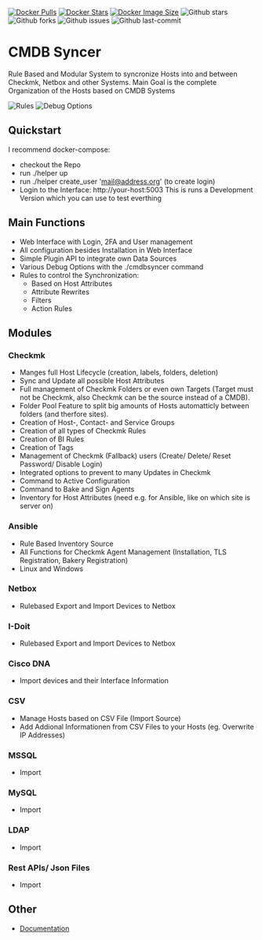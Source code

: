[![Docker Pulls](https://badgen.net/docker/pulls/jgrehl/cmdbsyncer?icon=docker&label=pulls)](https://hub.docker.com/r/jgrehl/cmdbsyncer/)
[![Docker Stars](https://badgen.net/docker/stars/jgrehl/cmdbsyncer?icon=docker&label=stars)](https://hub.docker.com/r/jgrehl/cmdbsyncer/)
[![Docker Image Size](https://badgen.net/docker/size/jgrehl/cmdbsyncer?icon=docker&label=image%20size)](https://hub.docker.com/r/jgrehl/cmdbsyncer/)
![Github stars](https://badgen.net/github/stars/jgrehl/docker-cmdbsyncer?icon=github&label=stars)
![Github forks](https://badgen.net/github/forks/jgrehl/docker-cmdbsyncer?icon=github&label=forks)
![Github issues](https://img.shields.io/github/issues/jgrehl/docker-cmdbsyncer)
![Github last-commit](https://img.shields.io/github/last-commit/jgrehl/docker-cmdbsyncer)

# CMDB Syncer

Rule Based and Modular System to syncronize Hosts into and between Checkmk, Netbox and other Systems.
Main Goal is the complete Organization of the Hosts based on CMDB Systems


![Rules](https://user-images.githubusercontent.com/899110/201333967-2d7f3f35-cc69-4cad-931f-1da096f94056.png)
![Debug Options](https://user-images.githubusercontent.com/899110/201333725-d699d50f-a5eb-4539-a3af-3db3e0647ebb.png)

## Quickstart
I recommend docker-compose:
- checkout the Repo
- run ./helper up
- run ./helper create_user 'mail@address.org' (to create login)
- Login to the Interface: http://your-host:5003
This is runs a Development Version which you can use to test everthing

## Main Functions
- Web Interface with Login, 2FA and User management
- All configuration besides Installation in Web Interface
- Simple Plugin API to integrate own Data Sources
- Various Debug Options with the ./cmdbsyncer command
- Rules to control the Synchronization:
  - Based on Host Attributes
  - Attribute Rewrites
  - Filters
  - Action Rules

## Modules
### Checkmk
- Manges full Host Lifecycle (creation, labels, folders, deletion)
- Sync and Update all possible Host Attributes
- Full management of Checkmk Folders
 or even own Targets (Target must not be Checkmk, also Checkmk can be the source instead of a CMDB).
- Folder Pool Feature to split big amounts of Hosts automatticly between folders (and therfore sites).
- Creation of Host-, Contact- and Service Groups
- Creation of all types of Checkmk Rules
- Creation of BI Rules
- Creation of Tags
- Management of Checkmk (Fallback) users (Create/ Delete/ Reset Password/ Disable Login)
- Integrated options to prevent to many Updates in Checkmk
- Command to Active Configuration
- Command to Bake and Sign Agents
- Inventory for Host Attributes (need e.g. for Ansible, like on which site is server on)

### Ansible
- Rule Based Inventory Source
- All Functions for Checkmk Agent Management (Installation, TLS Registration, Bakery Registration)
- Linux and Windows

### Netbox
- Rulebased Export and Import Devices to Netbox

### I-Doit
- Rulebased Export and Import Devices to Netbox

### Cisco DNA
- Import devices and their Interface Information

### CSV
- Manage Hosts based on CSV File (Import Source)
- Add Addional Informationen from CSV Files to your Hosts (eg. Overwrite IP Addresses)

### MSSQL
- Import

### MySQL
- Import

### LDAP
- Import

### Rest APIs/ Json Files
- Import

## Other
- [Documentation](https://cmdbsyncer.readthedocs.io/en/latest/)
